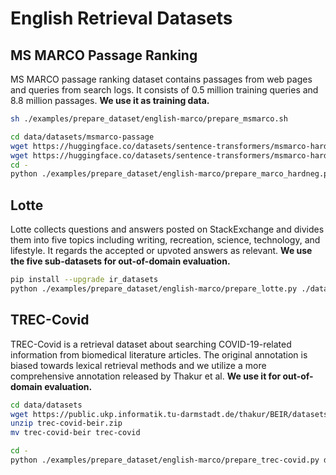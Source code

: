 # English Retrieval Datasets

## MS MARCO Passage Ranking

MS MARCO passage ranking dataset contains passages from web pages and queries from search logs. It consists of 0.5 million training queries and 8.8 million passages. **We use it as training data.**

```bash
sh ./examples/prepare_dataset/english-marco/prepare_msmarco.sh
```

```bash
cd data/datasets/msmarco-passage
wget https://huggingface.co/datasets/sentence-transformers/msmarco-hard-negatives/resolve/main/msmarco-hard-negatives.jsonl.gz
wget https://huggingface.co/datasets/sentence-transformers/msmarco-hard-negatives/resolve/main/cross-encoder-ms-marco-MiniLM-L-6-v2-scores.pkl.gz
cd -
python ./examples/prepare_dataset/english-marco/prepare_marco_hardneg.py data/datasets/msmarco-passage/msmarco-hard-negatives.jsonl.gz data/datasets/msmarco-passage/msmarco-hard-negatives.tsv
```

## Lotte

Lotte collects questions and answers posted on StackExchange and divides them into five topics including writing, recreation, science, technology, and lifestyle. It regards the accepted or upvoted answers as relevant.  **We use the five sub-datasets for out-of-domain evaluation.**
```bash
pip install --upgrade ir_datasets
python ./examples/prepare_dataset/english-marco/prepare_lotte.py ./data/datasets/lotte
```

## TREC-Covid

TREC-Covid is a retrieval dataset about searching COVID-19-related information from biomedical literature articles. The original annotation is biased towards lexical retrieval methods and we utilize a more comprehensive annotation released by Thakur et al. **We use it for out-of-domain evaluation.**
```bash
cd data/datasets
wget https://public.ukp.informatik.tu-darmstadt.de/thakur/BEIR/datasets/trec-covid-beir.zip   
unzip trec-covid-beir.zip 
mv trec-covid-beir trec-covid

cd -
python ./examples/prepare_dataset/english-marco/prepare_trec-covid.py data/datasets/trec-covid data/datasets/trec-covid
```